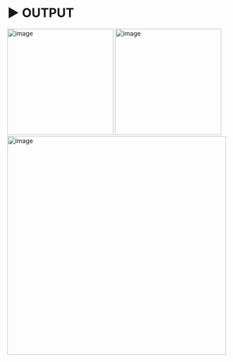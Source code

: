 # :arrow_forward: OUTPUT 
<p float="left">  
<img width="241" alt="image" src="https://github.com/SandyVR46/Flutter--Basics/assets/41688158/98818f77-b3fd-40b5-bd9e-63fb7ad8710d">
<img width="241" alt="image" src="https://github.com/SandyVR46/Flutter--Basics/assets/41688158/16b88b0b-a785-477b-a714-554d441630ee">
<img width="497" alt="image" src="https://github.com/SandyVR46/Flutter--Basics/assets/41688158/0c3700da-fa5a-485c-acc2-0e7945cf2794">

</p>
